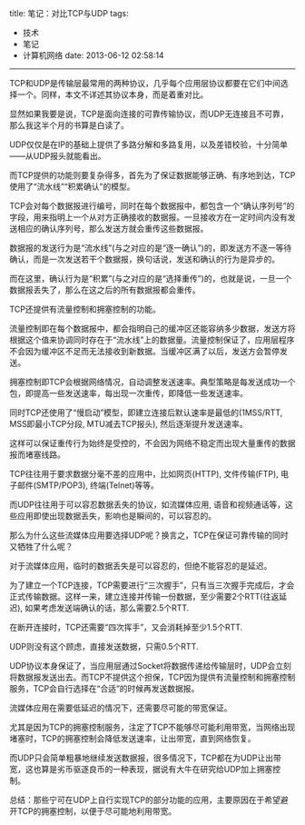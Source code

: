title: 笔记：对比TCP与UDP
tags:
  - 技术
  - 笔记
  - 计算机网络
date: 2013-06-12 02:58:14
---

TCP和UDP是传输层最常用的两种协议，几乎每个应用层协议都要在它们中间选择一个。同样，本文不详述其协议本身，而是着重对比。

显然如果我要是说，TCP是面向连接的可靠传输协议，而UDP无连接且不可靠，那么我这半个月的书算是白读了。

UDP仅仅是在IP的基础上提供了多路分解和多路复用，以及差错校验，十分简单——从UDP报头就能看出。

而TCP提供的功能则要复杂得多，首先为了保证数据能够正确、有序地到达，TCP使用了“流水线”“积累确认”的模型。

TCP会对每个数据报进行编号，同时在每个数据报中，都包含一个“确认序列号”的字段，用来指明上一个从对方正确接收的数据报。一旦接收方在一定时间内没有发送相应的确认序列号，那么发送方就会重传这些数据报。

数据报的发送行为是“流水线”(与之对应的是“逐一确认”)的，即发送方不逐一等待确认，而是一次发送若干个数据报，换句话说，发送和确认的行为是异步的。

而在这里，确认行为是“积累”(与之对应的是“选择重传”)的，也就是说，一旦一个数据报丢失了，那么在这之后的所有数据报都会重传。

TCP还提供有流量控制和拥塞控制的功能。

流量控制即在每个数据报中，都会指明自己的缓冲区还能容纳多少数据，发送方将根据这个值来协调同时存在于“流水线”上的数据量。流量控制保证了，应用层程序不会因为缓冲区不足而无法接收到新数据。当缓冲区满了以后，发送方会暂停发送。

拥塞控制即TCP会根据网络情况，自动调整发送速率。典型策略是每发送成功一个包，即提高一些发送速率，每出现一次重传，即降低一些发送速率。

同时TCP还使用了“慢启动”模型，即建立连接后默认速率是最低的(1MSS/RTT, MSS即最小TCP分段, MTU减去TCP报头), 然后逐渐提升发送速率。

这样可以保证重传行为始终是受控的，不会因为网络不稳定而出现大量重传的数据报而堵塞线路。

TCP往往用于要求数据分毫不差的应用中，比如网页(HTTP), 文件传输(FTP), 电子邮件(SMTP/POP3), 终端(Telnet)等等。

而UDP往往用于可以容忍数据丢失的协议，如流媒体应用, 语音和视频通话等，这些应用即使出现数据丢失，影响也是瞬间的，可以容忍的。

那么为什么这些流媒体应用要选择UDP呢？换言之，TCP在保证可靠传输的同时又牺牲了什么呢？

对于流媒体应用，临时的数据丢失是可以容忍的，但绝不能容忍的是延迟。

为了建立一个TCP连接，TCP需要进行“三次握手”，只有当三次握手完成后，才会正式传输数据。这样一来，建立连接并传输一份数据，至少需要2个RTT(往返延迟), 如果考虑发送端确认的话，那么需要2.5个RTT.

在断开连接时，TCP还需要“四次挥手”，又会消耗掉至少1.5个RTT.

UDP则没有这个顾虑，直接发送数据，只需0.5个RTT.

UDP协议本身保证了，当应用层通过Socket将数据传递给传输层时，UDP会立刻将数据报发送出去。而TCP不提供这个担保，TCP因为提供有流量控制和拥塞控制服务，TCP会自行选择在“合适”的时候再发送数据报。

流媒体应用在需要低延迟的情况下，还需要尽可能的带宽保证。

尤其是因为TCP的拥塞控制服务，注定了TCP不能够尽可能利用带宽，当网络出现堵塞时，TCP的拥塞控制会降低发送速率，让出带宽，直到网络恢复。

而UDP只会简单粗暴地继续发送数据报，很多情况下，TCP都在为UDP让出带宽，这也算是劣币驱逐良币的一种表现，据说有大牛在研究给UDP加上拥塞控制。

总结：那些宁可在UDP上自行实现TCP的部分功能的应用，主要原因在于希望避开TCP的拥塞控制，以便于尽可能地利用带宽。